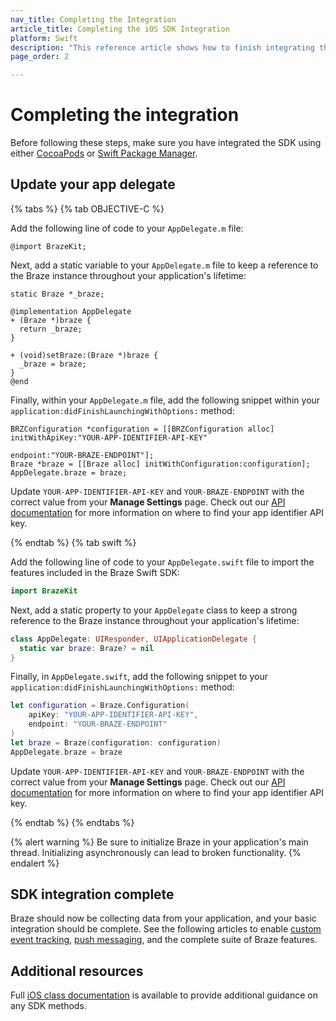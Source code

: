 ```yaml
---
nav_title: Completing the Integration
article_title: Completing the iOS SDK Integration
platform: Swift
description: "This reference article shows how to finish integrating the Braze SDK after installing it via one of the integration options."
page_order: 2

---
```


# Completing the integration

Before following these steps, make sure you have integrated the SDK using either [CocoaPods]({{site.baseurl}}/developer_guide/platform_integration_guides/swift/initial_sdk_setup/installation_methods/cocoapods/) or [Swift Package Manager]({{site.baseurl}}/developer_guide/platform_integration_guides/swift/initial_sdk_setup/installation_methods/swift_package_manager/).

## Update your app delegate

{% tabs %}
{% tab OBJECTIVE-C %}

Add the following line of code to your `AppDelegate.m` file:

```objc
@import BrazeKit;
```

Next, add a static variable to your `AppDelegate.m` file to keep a reference to the Braze instance throughout your application's lifetime:

```objc
static Braze *_braze;

@implementation AppDelegate
+ (Braze *)braze {
  return _braze;
}

+ (void)setBraze:(Braze *)braze {
  _braze = braze;
}
@end
```

Finally, within your `AppDelegate.m` file, add the following snippet within your `application:didFinishLaunchingWithOptions:` method:

```objc
BRZConfiguration *configuration = [[BRZConfiguration alloc] initWithApiKey:"YOUR-APP-IDENTIFIER-API-KEY"
                                                                  endpoint:"YOUR-BRAZE-ENDPOINT"];
Braze *braze = [[Braze alloc] initWithConfiguration:configuration];
AppDelegate.braze = braze;
```

Update `YOUR-APP-IDENTIFIER-API-KEY` and `YOUR-BRAZE-ENDPOINT` with the correct value from your **Manage Settings** page. Check out our [API documentation]({{site.baseurl}}/api/api_key/#the-app-identifier-api-key) for more information on where to find your app identifier API key.

{% endtab %}
{% tab swift %}

Add the following line of code to your `AppDelegate.swift` file to import the features included in the Braze Swift SDK:

```swift
import BrazeKit
```


Next, add a static property to your `AppDelegate` class to keep a strong reference to the Braze instance throughout your application's lifetime:

```swift
class AppDelegate: UIResponder, UIApplicationDelegate {
  static var braze: Braze? = nil
}
```

Finally, in `AppDelegate.swift`, add the following snippet to your `application:didFinishLaunchingWithOptions:` method:

```swift
let configuration = Braze.Configuration(
    apiKey: "YOUR-APP-IDENTIFIER-API-KEY",
    endpoint: "YOUR-BRAZE-ENDPOINT"
)
let braze = Braze(configuration: configuration)
AppDelegate.braze = braze
```

Update `YOUR-APP-IDENTIFIER-API-KEY` and `YOUR-BRAZE-ENDPOINT` with the correct value from your **Manage Settings** page. Check out our [API documentation]({{site.baseurl}}/api/api_key/#the-app-identifier-api-key) for more information on where to find your app identifier API key.

{% endtab %}
{% endtabs %}

{% alert warning %}
Be sure to initialize Braze in your application's main thread. Initializing asynchronously can lead to broken functionality.
{% endalert %}

## SDK integration complete

Braze should now be collecting data from your application, and your basic integration should be complete. See the following articles to enable [custom event tracking]({{site.baseurl}}/developer_guide/platform_integration_guides/swift/analytics/tracking_custom_events/), [push messaging]({{site.baseurl}}/developer_guide/platform_integration_guides/swift/push_notifications/integration/), and the complete suite of Braze features.

## Additional resources

Full [iOS class documentation][1] is available to provide additional guidance on any SDK methods.

[1]: https://braze-inc.github.io/braze-swift-sdk/documentation/brazekit/ "full iOS class documentation"
